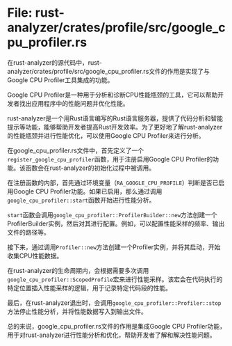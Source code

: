 # File: rust-analyzer/crates/profile/src/google_cpu_profiler.rs

在rust-analyzer的源代码中，rust-analyzer/crates/profile/src/google_cpu_profiler.rs文件的作用是实现了与Google CPU Profiler工具集成的功能。

Google CPU Profiler是一种用于分析和诊断CPU性能瓶颈的工具，它可以帮助开发者找出应用程序中的性能问题并优化性能。

rust-analyzer是一个用Rust语言编写的Rust语言服务器，提供了代码分析和智能提示等功能，能够帮助开发者提高Rust开发效率。为了更好地了解rust-analyzer的性能瓶颈并进行性能优化，可以使用Google CPU Profiler来进行分析。

在google_cpu_profiler.rs文件中，首先定义了一个`register_google_cpu_profiler`函数，用于注册启用Google CPU Profiler的功能。该函数会在rust-analyzer的初始化过程中被调用。

在注册函数的内部，首先通过环境变量（`RA_GOOGLE_CPU_PROFILE`）判断是否已启用Google CPU Profiler功能。如果已启用，那么通过调用`google_cpu_profiler::start`函数开始进行性能分析。

`start`函数会调用`google_cpu_profiler::ProfilerBuilder::new`方法创建一个ProfilerBuilder实例，然后对其进行配置。例如，可以配置性能采样的频率、输出文件的路径等。

接下来，通过调用`Profiler::new`方法创建一个Profiler实例，并将其启动，开始收集CPU性能数据。

在rust-analyzer的生命周期内，会根据需要多次调用`google_cpu_profiler::ScopedProfile`宏来进行性能采样。该宏会在代码执行的特定位置插入性能采样的逻辑，用于记录特定代码段的性能。

最后，在rust-analyzer退出时，会调用`google_cpu_profiler::Profiler::stop`方法停止性能分析，并将性能数据写入到输出文件。

总的来说，google_cpu_profiler.rs文件的作用是集成Google CPU Profiler功能，用于对rust-analyzer进行性能分析和优化，帮助开发者了解和解决性能问题。

